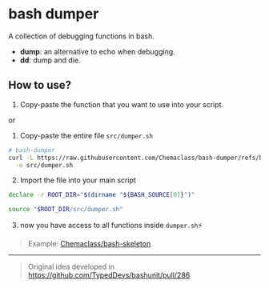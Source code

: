 # bash dumper

A collection of debugging functions in bash.

- **dump**: an alternative to echo when debugging.
- **dd**: dump and die.

## How to use?

1. Copy-paste the function that you want to use into your script.

or 

1. Copy-paste the entire file `src/dumper.sh`
```bash
# bash-dumper
curl -L https://raw.githubusercontent.com/Chemaclass/bash-dumper/refs/heads/main/src/dumper.sh \
  -o src/dumper.sh
```
2. Import the file into your main script
```bash
declare -r ROOT_DIR="$(dirname "${BASH_SOURCE[0]}")"

source "$ROOT_DIR/src/dumper.sh"
```
3. now you have access to all functions inside `dumper.sh`⚡️

> Example: [Chemaclass/bash-skeleton](https://github.com/Chemaclass/bash-skeleton/blob/main/install-dependencies.sh)

---

> Original idea developed in https://github.com/TypedDevs/bashunit/pull/286
